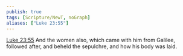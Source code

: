 ```yaml
---
publish: true
tags: [Scripture/NewT, noGraph]
aliases: ["Luke 23:55"]
---
```

[Luke 23:55](https://churchofjesuschrist.org/study/scriptures/nt/luke/23?lang=eng&id=p55#p55) And the women also, which came with him from Galilee, followed after, and beheld the sepulchre, and how his body was laid.
